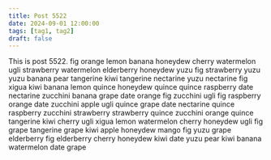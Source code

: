 ```yaml
---
title: Post 5522
date: 2024-09-01 12:00:00
tags: [tag1, tag2]
draft: false
---
```

This is post 5522.
fig
orange
lemon
banana
honeydew
cherry
watermelon
ugli
strawberry
watermelon
elderberry
honeydew
yuzu
fig
strawberry
yuzu
yuzu
banana
pear
tangerine
kiwi
tangerine
nectarine
yuzu
nectarine
fig
xigua
kiwi
banana
lemon
quince
honeydew
quince
quince
raspberry
date
nectarine
zucchini
banana
grape
date
orange
fig
zucchini
ugli
fig
raspberry
orange
date
zucchini
apple
ugli
quince
grape
date
nectarine
quince
raspberry
zucchini
strawberry
strawberry
quince
zucchini
orange
quince
tangerine
kiwi
cherry
ugli
xigua
lemon
watermelon
cherry
honeydew
ugli
fig
grape
tangerine
grape
kiwi
apple
honeydew
mango
fig
yuzu
grape
elderberry
fig
elderberry
cherry
honeydew
kiwi
date
yuzu
pear
kiwi
banana
watermelon
date
grape
